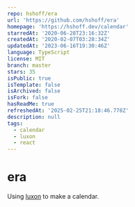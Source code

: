 ```yaml
---
repo: hshoff/era
url: 'https://github.com/hshoff/era'
homepage: 'https://hshoff.dev/calendar'
starredAt: '2020-06-28T23:16:32Z'
createdAt: '2020-02-07T03:28:34Z'
updatedAt: '2023-06-16T19:30:46Z'
language: TypeScript
license: MIT
branch: master
stars: 35
isPublic: true
isTemplate: false
isArchived: false
isFork: false
hasReadMe: true
refreshedAt: '2025-02-25T21:18:46.778Z'
description: null
tags:
  - calendar
  - luxon
  - react
---
```


# era

Using [luxon](https://github.com/moment/luxon) to make a calendar.

